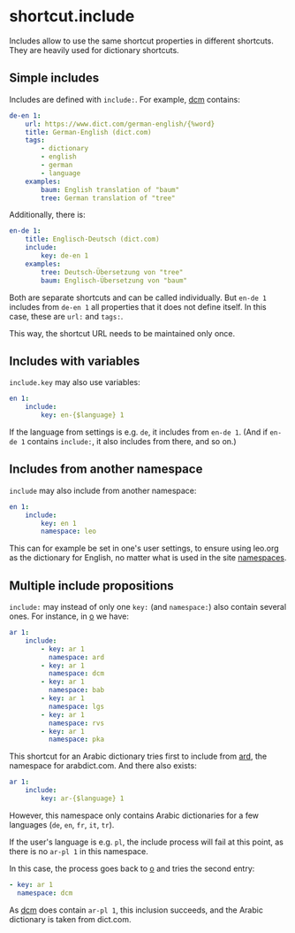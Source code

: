 # shortcut.include

Includes allow to use the same shortcut properties in different shortcuts. They are heavily used for dictionary shortcuts.

## Simple includes

Includes are defined with `include:`. For example, [dcm](https://github.com/trovu/trovu/tree/master/data/shortcuts/dcm.yml) contains:

```yaml
de-en 1:
    url: https://www.dict.com/german-english/{%word}
    title: German-English (dict.com)
    tags:
        - dictionary
        - english
        - german
        - language
    examples:
        baum: English translation of "baum"
        tree: German translation of "tree"
```

Additionally, there is:

```yaml
en-de 1:
    title: Englisch-Deutsch (dict.com)
    include:
        key: de-en 1
    examples:
        tree: Deutsch-Übersetzung von "tree"
        baum: Englisch-Übersetzung von "baum"
```

Both are separate shortcuts and can be called individually. But `en-de 1` includes from `de-en 1` all properties that it does not define itself. In this case, these are `url:` and `tags:`.

This way, the shortcut URL needs to be maintained only once.

## Includes with variables

`include.key` may also use variables:

```yaml
en 1:
    include:
        key: en-{$language} 1
```

If the language from settings is e.g. `de`, it includes from `en-de 1`. (And if `en-de 1` contains `include:`, it also includes from there, and so on.)

## Includes from another namespace

`include` may also include from another namespace:

```yaml
en 1:
    include:
        key: en 1
        namespace: leo
```

This can for example be set in one's user settings, to ensure using leo.org as the dictionary for English, no matter what is used in the site [namespaces](namespaces.md).

## Multiple include propositions

`include:` may instead of only one `key:` (and `namespace:`) also contain several ones. For instance, in [o](https://github.com/trovu/trovu/tree/master/data/shortcuts/o.yml) we have:

```yaml
ar 1:
    include:
        - key: ar 1
          namespace: ard
        - key: ar 1
          namespace: dcm
        - key: ar 1
          namespace: bab
        - key: ar 1
          namespace: lgs
        - key: ar 1
          namespace: rvs
        - key: ar 1
          namespace: pka
```

This shortcut for an Arabic dictionary tries first to include from [ard](https://github.com/trovu/trovu/tree/master/data/shortcuts/ard.yml), the namespace for arabdict.com. And there also exists:

```yaml
ar 1:
    include:
        key: ar-{$language} 1
```

However, this namespace only contains Arabic dictionaries for a few languages (`de`, `en`, `fr`, `it`, `tr`).

If the user's language is e.g. `pl`, the include process will fail at this point, as there is no `ar-pl 1` in this namespace.

In this case, the process goes back to [o](https://github.com/trovu/trovu/tree/master/data/shortcuts/o.yml) and tries the second entry:

```yaml
- key: ar 1
  namespace: dcm
```

As [dcm](https://github.com/trovu/trovu/tree/master/data/shortcuts/dcm.yml) does contain `ar-pl 1`, this inclusion succeeds, and the Arabic dictionary is taken from dict.com.
